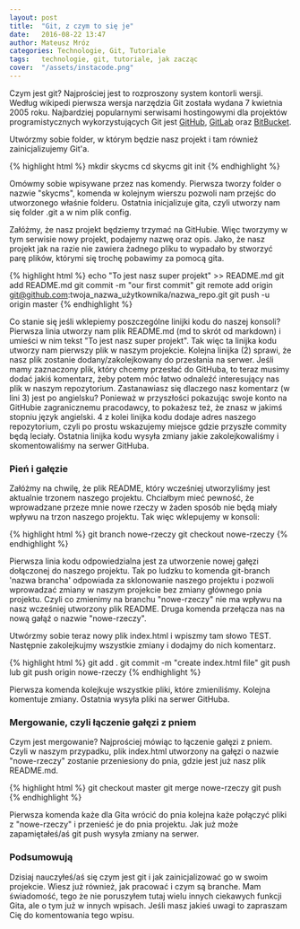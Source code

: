 ```yaml
---
layout: post
title:  "Git, z czym to się je"
date:   2016-08-22 13:47
author: Mateusz Mróz
categories: Technologie, Git, Tutoriale
tags:	technologie, git, tutoriale, jak zacząc
cover:  "/assets/instacode.png"
---
```


Czym jest git? Najprościej jest to rozproszony system kontorli wersji. Według wikipedi pierwsza wersja narzędzia Git została wydana 7 kwietnia 2005 roku. Najbardziej popularnymi serwisami hostingowymi dla projektów programistycznych wykorzystujących Git jest [GitHub][github], [GitLab][gitlab] oraz [BitBucket][bitbucket].

Utwórzmy sobie folder, w którym będzie nasz projekt i tam również zainicjalizujemy Git'a.

{% highlight html %}
  mkdir skycms
  cd skycms
  git init
{% endhighlight %}

Omówmy sobie wpisywane przez nas komendy. Pierwsza tworzy folder o nazwie "skycms", komenda w kolejnym wierszu pozwoli nam przejśc do utworzonego właśnie folderu. Ostatnia inicjalizuje gita, czyli utworzy nam się folder .git
a w nim plik config.

Załóżmy, że nasz projekt będziemy trzymać na GitHubie. Więc tworzymy w tym serwisie nowy projekt, podajemy nazwę oraz opis. Jako, że nasz projekt jak na razie nie zawiera żadnego pliku to wypadało by stworzyć parę plików, którymi się trochę pobawimy za pomocą gita.

{% highlight html %}
  echo "To jest nasz super projekt" >> README.md
  git add README.md
  git commit -m "our first commit"
  git remote add origin git@github.com:twoja_nazwa_użytkownika/nazwa_repo.git
  git push -u origin master
{% endhighlight %}

Co stanie się jeśli wklepiemy poszczególne linijki kodu do naszej konsoli? Pierwsza linia utworzy nam plik README.md (md to skrót od markdown) i umieści w nim tekst "To jest nasz super projekt". Tak więc ta linijka kodu utworzy nam pierwszy plik w naszym projekcie. Kolejna linijka (2) sprawi, że nasz plik zostanie dodany/zakolejkowany do przesłania na serwer. Jeśli mamy zaznaczony plik, który chcemy przesłać do GitHuba, to teraz musimy dodać jakiś komentarz, żeby potem móc łatwo odnaleźć interesujący nas plik w naszym repozytorium. Zastanawiasz się dlaczego nasz komentarz (w lini 3) jest po angielsku? Ponieważ w przyszłości pokazując swoje konto na GitHubie zagranicznemu pracodawcy, to pokażesz też, że znasz w jakimś stopniu język angielski. 4 z kolei linijka kodu dodaje adres naszego repozytorium, czyli po prostu wskazujemy miejsce gdzie przyszłe commity będą leciały. Ostatnia linijka kodu wysyła zmiany jakie zakolejkowaliśmy i skomentowaliśmy na serwer GitHuba.

### Pień i gałęzie

Załóżmy na chwilę, że plik README, który wcześniej utworzyliśmy jest aktualnie trzonem naszego projektu. Chciałbym mieć pewność, że wprowadzane przeze mnie nowe rzeczy w żaden sposób nie będą miały wpływu na trzon naszego projektu. Tak więc wklepujemy w konsoli:

{% highlight html %}
  git branch nowe-rzeczy
  git checkout nowe-rzeczy
{% endhighlight %}

Pierwsza linia kodu odpowiedzialna jest za utworzenie nowej gałęzi dołączonej do naszego projektu. Tak po ludzku to komenda git-branch 'nazwa brancha' odpowiada za sklonowanie naszego projektu i pozwoli wprowadzać zmiany w naszym projekcie bez zmiany głównego pnia projektu. Czyli co zmienimy na branchu "nowe-rzeczy" nie ma wpływu na nasz wcześniej utworzony plik README. Druga komenda przełącza nas na nową gałąź o nazwie "nowe-rzeczy".

Utwórzmy sobie teraz nowy plik index.html i wpiszmy tam słowo TEST. Następnie zakolejkujmy wszystkie zmiany i dodajmy do nich komentarz.

{% highlight html %}
  git add .
  git commit -m "create index.html file"
  git push lub git push origin nowe-rzeczy
{% endhighlight %}

Pierwsza komenda kolejkuje wszystkie pliki, które zmieniliśmy. Kolejna komentuje zmiany. Ostatnia wysyła pliki na serwer GitHuba.

### Mergowanie, czyli łączenie gałęzi z pniem

Czym jest mergowanie? Najprościej mówiąc to łączenie gałęzi z pniem. Czyli w naszym przypadku, plik index.html utworzony na gałęzi o nazwie "nowe-rzeczy" zostanie przeniesiony do pnia, gdzie jest już nasz plik README.md.

{% highlight html %}
  git checkout master
  git merge nowe-rzeczy
  git push
{% endhighlight %}

Pierwsza komenda każe dla Gita wrócić do pnia kolejna każe połączyć pliki z "nowe-rzeczy" i przenieść je do pnia projektu. Jak już może zapamiętałeś/aś git push wysyła zmiany na serwer.

### Podsumowują

Dzisiaj nauczyłeś/aś się czym jest git i jak zainicjalizować go w swoim projekcie. Wiesz już również, jak pracować i czym są branche. Mam świadomość, tego że nie poruszyłem tutaj wielu innych ciekawych funkcji Gita, ale o tym już w innych wpisach. Jeśli masz jakieś uwagi to zapraszam Cię do komentowania tego wpisu.

[github]: http://github.com
[gitlab]: http://gitlab.com
[bitbucket]: http://bitbucket.org
